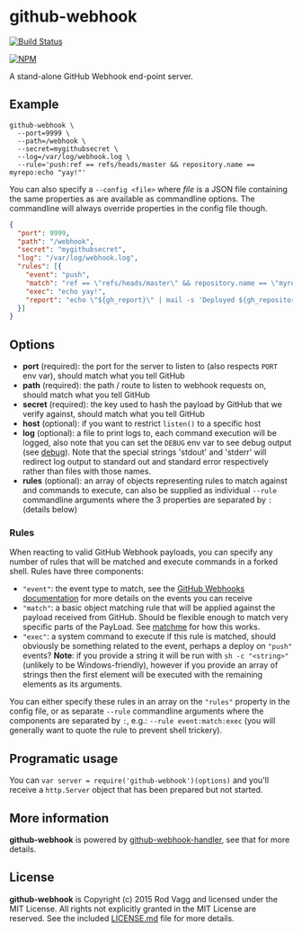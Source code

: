 # github-webhook

[![Build Status](https://travis-ci.com/rvagg/github-webhook.svg?branch=master)](https://travis-ci.com/rvagg/github-webhook)

[![NPM](https://nodei.co/npm/github-webhook.svg)](https://nodei.co/npm/github-webhook/)

A stand-alone GitHub Webhook end-point server.

## Example

```text
github-webhook \
  --port=9999 \
  --path=/webhook \
  --secret=mygithubsecret \
  --log=/var/log/webhook.log \
  --rule='push:ref == refs/heads/master && repository.name == myrepo:echo "yay!"'
```

You can also specify a `--config <file>` where *file* is a JSON file containing the same properties as are available as commandline options. The commandline will always override properties in the config file though.

```json
{
  "port": 9999,
  "path": "/webhook",
  "secret": "mygithubsecret",
  "log": "/var/log/webhook.log",
  "rules": [{
    "event": "push",
    "match": "ref == \"refs/heads/master\" && repository.name == \"myrepo\"",
    "exec": "echo yay!",
    "report": "echo \"${gh_report}\" | mail -s 'Deployed ${gh_repository_name}' \"${gh_pusher_name} <${gh_pusher_email}>\""
  }]
}
```

## Options

* **port** (required): the port for the server to listen to (also respects `PORT` env var), should match what you tell GitHub
* **path** (required): the path / route to listen to webhook requests on, should match what you tell GitHub
* **secret** (required): the key used to hash the payload by GitHub that we verify against, should match what you tell GitHub
* **host** (optional): if you want to restrict `listen()` to a specific host
* **log** (optional): a file to print logs to, each command execution will be logged, also note that you can set the `DEBUG` env var to see debug output (see [debug](https://github.com/visionmedia/debug)). Note that the special strings 'stdout' and 'stderr' will redirect log output to standard out and standard error respectively rather than files with those names.
* **rules** (optional): an array of objects representing rules to match against and commands to execute, can also be supplied as individual `--rule` commandline arguments where the 3 properties are separated by `:` (details below)

### Rules

When reacting to valid GitHub Webhook payloads, you can specify any number of rules that will be matched and execute commands in a forked shell. Rules have three components:

* `"event"`: the event type to match, see the [GitHub Webhooks documentation](https://developer.github.com/webhooks/) for more details on the events you can receive
* `"match"`: a basic object matching rule that will be applied against the payload received from GitHub. Should be flexible enough to match very specific parts of the PayLoad. See [matchme](https://github.com/DamonOehlman/matchme) for how this works.
* `"exec"`: a system command to execute if this rule is matched, should obviously be something related to the event, perhaps a deploy on `"push"` events? **Note**: if you provide a string it will be run with `sh -c "<string>"` (unlikely to be Windows-friendly), however if you provide an array of strings then the first element will be executed with the remaining elements as its arguments.

You can either specify these rules in an array on the `"rules"` property in the config file, or as separate `--rule` commandline arguments where the components are separated by `:`, e.g.: `--rule event:match:exec` (you will generally want to quote the rule to prevent shell trickery).

## Programatic usage

You can `var server = require('github-webhook')(options)` and you'll receive a `http.Server` object that has been prepared but not started.

## More information

**github-webhook** is powered by [github-webhook-handler](https://github.com/rvagg/github-webhook-handler), see that for more details.

## License

**github-webhook** is Copyright (c) 2015 Rod Vagg and licensed under the MIT License. All rights not explicitly granted in the MIT License are reserved. See the included [LICENSE.md](./LICENSE.md) file for more details.
